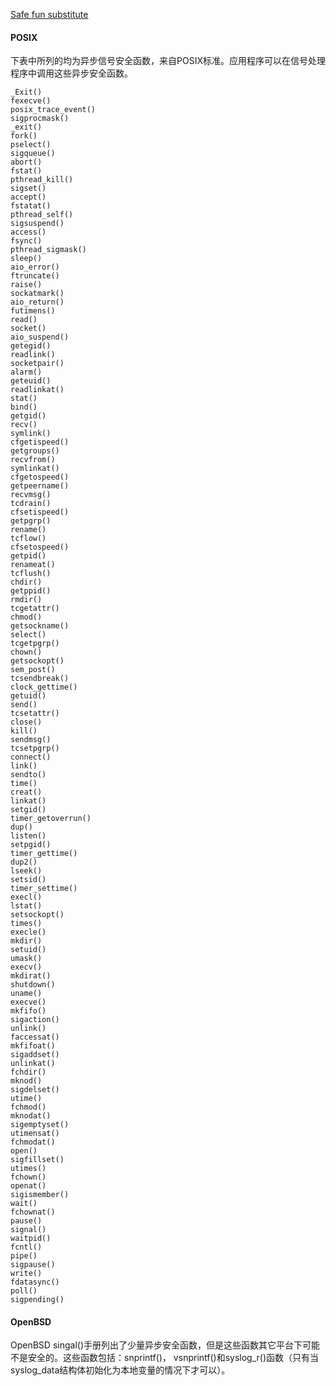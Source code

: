 [Safe fun substitute](../_attach/Safe_fun.pdf)

#### POSIX

下表中所列的均为异步信号安全函数，来自POSIX标准。应用程序可以在信号处理程序中调用这些异步安全函数。
```
_Exit()
fexecve()
posix_trace_event()
sigprocmask()
_exit()
fork()
pselect()
sigqueue()
abort()
fstat()
pthread_kill()
sigset()
accept()
fstatat()
pthread_self()
sigsuspend()
access()
fsync()
pthread_sigmask()
sleep()
aio_error()
ftruncate()
raise()
sockatmark()
aio_return()
futimens()
read()
socket()
aio_suspend()
getegid()
readlink()
socketpair()
alarm()
geteuid()
readlinkat()
stat()
bind()
getgid()
recv()
symlink()
cfgetispeed()
getgroups()
recvfrom()
symlinkat()
cfgetospeed()
getpeername()
recvmsg()
tcdrain()
cfsetispeed()
getpgrp()
rename()
tcflow()
cfsetospeed()
getpid()
renameat()
tcflush()
chdir()
getppid()
rmdir()
tcgetattr()
chmod()
getsockname()
select()
tcgetpgrp()
chown()
getsockopt()
sem_post()
tcsendbreak()
clock_gettime()
getuid()
send()
tcsetattr()
close()
kill()
sendmsg()
tcsetpgrp()
connect()
link()
sendto()
time()
creat()
linkat()
setgid()
timer_getoverrun()
dup()
listen()
setpgid()
timer_gettime()
dup2()
lseek()
setsid()
timer_settime()
execl()
lstat()
setsockopt()
times()
execle()
mkdir()
setuid()
umask()
execv()
mkdirat()
shutdown()
uname()
execve()
mkfifo()
sigaction()
unlink()
faccessat()
mkfifoat()
sigaddset()
unlinkat()
fchdir()
mknod()
sigdelset()
utime()
fchmod()
mknodat()
sigemptyset()
utimensat()
fchmodat()
open()
sigfillset()
utimes()
fchown()
openat()
sigismember()
wait()
fchownat()
pause()
signal()
waitpid()
fcntl()
pipe()
sigpause()
write()
fdatasync()
poll()
sigpending()
```

#### OpenBSD

OpenBSD singal()手册列出了少量异步安全函数，但是这些函数其它平台下可能不是安全的。这些函数包括：snprintf()， vsnprintf()和syslog_r()函数（只有当syslog_data结构体初始化为本地变量的情况下才可以）。
